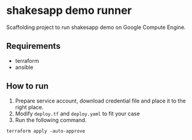 # shakesapp demo runner

Scaffolding project to run shakesapp demo on Google Compute Engine.

## Requirements

* terraform
* ansible

## How to run

1. Prepare service account, download credential file and place it to the right place.
2. Modify `deploy.tf` and `deploy.yaml` to fit your case
3. Run the following command.

```
terraform apply -auto-approve
```
